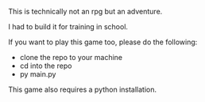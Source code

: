 This is technically not an rpg but an adventure.

I had to build it for training in school.

If you want to play this game too, please do the following:
- clone the repo to your machine
- cd into the repo
- py main.py

This game also requires a python installation.
